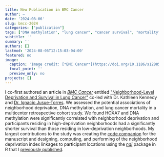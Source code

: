 ```yaml
---
title: New Publication in BMC Cancer
author: ~
date: '2024-08-06'
slug: bmcc-2024
categories: ["publication"]
tags: ["DNA methylation", "lung cancer", "cancer survival", "mortality", "neighborhood deprivation", "epidemiology", "inference", "cohort study", "Cox proportional hazards"]
subtitle: ''
summary: ''
authors: []
lastmod: '2024-08-06T12:15:03-04:00'
featured: no
image:
  caption: 'Image credit: [*BMC Cancer*](https://doi.org/10.1186/s12885-024-12720-w)'
  focal_point: ''
  preview_only: no
projects: []
---
```


I co-first authored an article in [*BMC Cancer*](https://bmccancer.biomedcentral.com/) entitled ["Neighborhood-Level Deprivation and Survival in Lung Cancer"](https://doi.org/10.1186/s12885-024-12720-w) co-led with Dr. Kathleen Kennedy and [Dr. Ignacio Jusue-Torres](https://orcid.org/0000-0002-9749-1912). We assessed the potential associations of neighborhood deprivation, DNA methylation, and lung cancer mortality in a multicenter retrospective cohort study. We found HOXA7 and DNA methylation were significantly correlated with neighborhood deprivation and participants residing in high-deprivation neighborhoods had a significantly shorter survival than those residing in low-deprivation neighborhoods. My largest contributions to the study was creating the [code companion](https://github.com/idblr/geomethylation) for the manuscript and designing, computing, and performing of the neighborhood deprivation index linkages to participant locations using the [*ndi*](https://cran.r-project.org/package=ndi) package in R that I [previously published](/post/cran-ndi).
